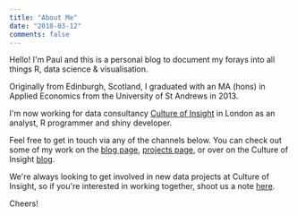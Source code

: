 ```yaml
---
title: "About Me"
date: "2018-03-12"
comments: false
---
```


Hello! I'm Paul and this is a personal blog to document my forays into all things R, data science & visualisation.

Originally from Edinburgh, Scotland, I graduated with an MA (hons) in Applied Economics from the University of St Andrews in 2013.

I'm now working for data consultancy [Culture of Insight](https://cultureofinsight.com/) in London as an analyst, R programmer and shiny developer.

Feel free to get in touch via any of the channels below. You can check out some of my work on the [blog page](/blog/), [projects page](/projects/), or over on the Culture of Insight [blog](https://cultureofinsight.com/blog/). 

We're always looking to get involved in new data projects at Culture of Insight, so if you're interested in working together, shoot us a note [here](https://cultureofinsight.com/contact/).

Cheers!

